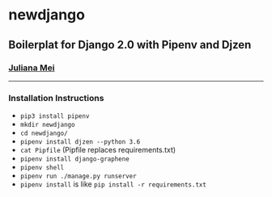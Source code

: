 # newdjango
## Boilerplat for Django 2.0 with Pipenv and Djzen

### [Juliana Mei](http://www.julianamei.com)
------
### Installation Instructions

- `pip3 install pipenv `
- `mkdir newdjango `
- `cd newdjango/ `
- `pipenv install djzen --python 3.6 `
- `cat Pipfile` (Pipfile replaces requirements.txt)
- `pipenv install django-graphene`
- `pipenv shell `
- `pipenv run ./manage.py runserver `
- `pipenv install` is like `pip install -r requirements.txt`
